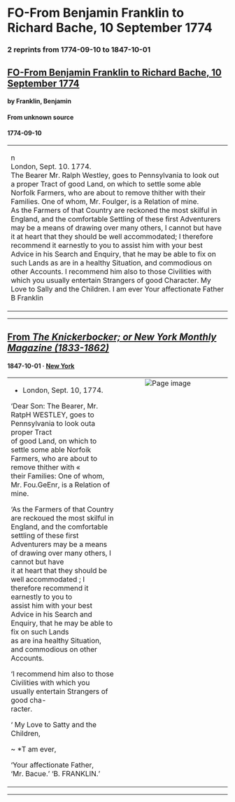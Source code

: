 
# FO-From Benjamin Franklin to Richard Bache, 10 September 1774

### 2 reprints from 1774-09-10 to 1847-10-01

## [FO-From Benjamin Franklin to Richard Bache, 10 September 1774](https://founders.archives.gov/documents/Franklin/01-21-02-0158)

#### by Franklin, Benjamin

#### From unknown source

#### 1774-09-10

<table style="width: 100%;"><tr><td style="width: 50%">

n  
London, Sept. 10. 1774.  
The Bearer Mr. Ralph Westley, goes to Pennsylvania to look out a proper Tract of good Land, on which to settle some able Norfolk Farmers, who are about to remove thither with their Families. One of whom, Mr. Foulger, is a Relation of mine.  
As the Farmers of that Country are reckoned the most skilful in England, and the comfortable Settling of these first Adventurers may be a means of drawing over many others, I cannot but have it at heart that they should be well accommodated; I therefore recommend it earnestly to you to assist him with your best Advice in his Search and Enquiry, that he may be able to fix on such Lands as are in a healthy Situation, and commodious on other Accounts. I recommend him also to those Civilities with which you usually entertain Strangers of good Character. My Love to Sally and the Children. I am ever Your affectionate Father  
B Franklin
</td></tr></table>

---

## [From _The Knickerbocker; or New York Monthly Magazine (1833-1862)_](https://archive.org/details/sim_foederal-american-monthly_1847-10_30_4/page/n93/mode/1up?view=theater)

#### 1847-10-01 &middot; [New York](http://dbpedia.org/resource/New_York_City)

<table style="width: 100%;"><tr><td style="width: 50%">

  
* London, Sept. 10, 1774.  
  
‘Dear Son: The Bearer, Mr. RatpH WESTLEY, goes to Pennsylvania to look outa proper Tract  
of good Land, on which to settle some able Norfoik Farmers, who are about to remove thither with «  
their Families: One of whom, Mr. Fou.GeEnr, is a Relation of mine.  
  
‘As the Farmers of that Country are reckoued the most skilful in England, and the comfortable  
settling of these first Adventurers may be a means of drawing over many others, I cannot but have  
it at heart that they should be well accommodated ; I therefore recommend it earnestly to you to  
assist him with your best Advice in his Search and Enquiry, that he may be able to fix on such Lands  
as are ina healthy Situation, and commodious on other Accounts.  
  
‘I recommend him also to those Civilities with which you usually entertain Strangers of good cha-  
racter.  
  
‘ My Love to Satty and the Children,  
  
~ *T am ever,  
  
‘Your affectionate Father,  
‘Mr. Bacue.’ ‘B. FRANKLIN.’
</td><td style="width: 50%; max-height: 75%; margin: auto; display: block;">
<img alt="Page image" src="https://iiif.archive.org/iiif/sim_foederal-american-monthly_1847-10_30_4&#0036;93/pct:21.408046,61.391572,67.241379,14.464442/600,/0/default.jpg"/>
</td>
</tr></table>

---

